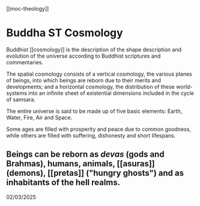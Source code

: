[[moc-theology]]

# Buddha ST Cosmology

Buddhist [[cosmology]] is the description of the shape description and evolution of the universe according to Buddhist scriptures and commentaries.

The spatial cosmology consists of a vertical cosmology, the various planes of beings, into which beings are reborn due to their merits and developments; and a horizontal cosmology, the distribution of these world-systems into an infinite sheet of existential dimensions included in the cycle of samsara.

The entire universe is said to be made up of five basic elements: Earth, Water, Fire, Air and Space.

Some ages are filled with prosperity and peace due to common goodness, while others are filled with suffering, dishonesty and short lifespans.

## Beings can be reborn as _devas_ (gods and Brahmas), humans, animals, [[asuras]] (demons), [[pretas]] ("hungry ghosts") and as inhabitants of the hell realms.

02/03/2025
